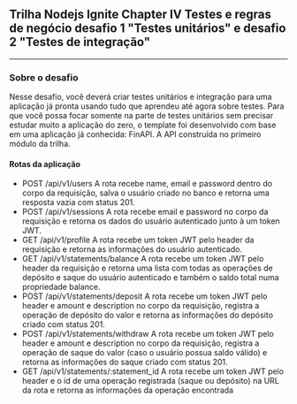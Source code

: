 ## Trilha Nodejs Ignite Chapter IV Testes e regras de negócio desafio 1 "Testes unitários" e desafio 2 "Testes de integração"
***
### Sobre o desafio
Nesse desafio, você deverá criar testes unitários e integração para uma aplicação já pronta usando tudo que aprendeu até agora sobre testes. 
Para que você possa focar somente na parte de testes unitários sem precisar estudar muito a aplicação do zero, o template foi desenvolvido com base em uma aplicação já conhecida: FinAPI. A API construída no primeiro módulo da trilha.

#### Rotas da aplicação
- POST /api/v1/users 
A rota recebe name, email e password dentro do corpo da requisição, salva o usuário criado no banco e retorna uma resposta vazia com status 201.
- POST /api/v1/sessions
A rota recebe email e password no corpo da requisição e retorna os dados do usuário autenticado junto à um token JWT.
- GET /api/v1/profile
A rota recebe um token JWT pelo header da requisição e retorna as informações do usuário autenticado.
- GET /api/v1/statements/balance
A rota recebe um token JWT pelo header da requisição e retorna uma lista com todas as operações de depósito e saque do usuário autenticado e também o saldo total numa propriedade balance.
- POST /api/v1/statements/deposit
A rota recebe um token JWT pelo header e amount e description no corpo da requisição, registra a operação de depósito do valor e retorna as informações do depósito criado com status 201.
- POST /api/v1/statements/withdraw
A rota recebe um token JWT pelo header e amount e description no corpo da requisição, registra a operação de saque do valor (caso o usuário possua saldo válido) e retorna as informações do saque criado com status 201.
- GET /api/v1/statements/:statement_id
A rota recebe um token JWT pelo header e o id de uma operação registrada (saque ou depósito) na URL da rota e retorna as informações da operação encontrada
